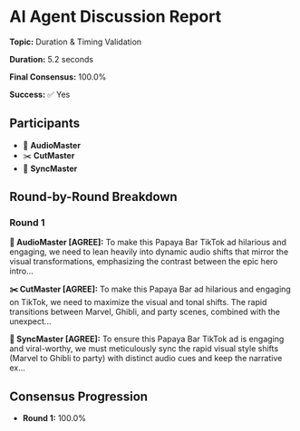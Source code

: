 # AI Agent Discussion Report

**Topic:** Duration & Timing Validation

**Duration:** 5.2 seconds

**Final Consensus:** 100.0%

**Success:** ✅ Yes

## Participants

- 🎵 **AudioMaster**
- ✂️ **CutMaster**
- 🎯 **SyncMaster**

## Round-by-Round Breakdown

### Round 1

**🎵 AudioMaster [AGREE]:** To make this Papaya Bar TikTok ad hilarious and engaging, we need to lean heavily into dynamic audio shifts that mirror the visual transformations, emphasizing the contrast between the epic hero intro...

**✂️ CutMaster [AGREE]:** To make this Papaya Bar ad hilarious and engaging on TikTok, we need to maximize the visual and tonal shifts. The rapid transitions between Marvel, Ghibli, and party scenes, combined with the unexpect...

**🎯 SyncMaster [AGREE]:** To ensure this Papaya Bar TikTok ad is engaging and viral-worthy, we must meticulously sync the rapid visual style shifts (Marvel to Ghibli to party) with distinct audio cues and keep the narrative ex...

## Consensus Progression

- **Round 1:** 100.0%
